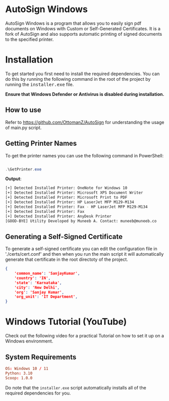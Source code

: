 # AutoSign Windows

AutoSign Windows is a program that allows you to easily sign pdf documents on Windows with Custom or Self-Generated Certificates. It is a fork of 
AutoSign and also supports automatic printing of signed documents to the specified printer.

# Installation

To get started you first need to install the required dependencies. You can do this by running the following command in the root of the project by running the <kbd>installer.exe</kbd> file.

**Ensure that Windows Defender or Antivirus is disabled during installation.**

## How to use

Refer to https://github.com/OttomanZ/AutoSign for understanding the usage of main.py script. 

## Getting Printer Names

To get the printer names you can use the following command in PowerShell:

```powershell

.\GetPrinter.exe

```
**Output**:

```bash
[+] Detected Installed Printer: OneNote for Windows 10
[+] Detected Installed Printer: Microsoft XPS Document Writer
[+] Detected Installed Printer: Microsoft Print to PDF
[+] Detected Installed Printer: HP LaserJet MFP M129-M134
[+] Detected Installed Printer: Fax - HP LaserJet MFP M129-M134
[+] Detected Installed Printer: Fax
[+] Detected Installed Printer: AnyDesk Printer
[GOOD-BYE] Utility Developed by Muneeb A. Contact: muneeb@muneeb.co
```

## Generating a Self-Signed Certificate

To generate a self-signed certificate you can edit the configuration file in './certs/cert.conf' and then when you run the main script it will automatically generate that certificate in the root directoty of the project.

```json
{
    'common_name': 'SanjayKumar',
    'country': 'IN',
    'state': 'Karnataka',
    'city': 'New Delhi',
    'org': 'Sanjay Kumar',
    'org_unit': 'IT Department',
}
```

# Windows Tutorial (YouTube)
Check out the following video for a practical Tutorial on how to set it up on a Windows environment.


## System Requirements

```conf
OS: Windows 10 / 11
Python: 3.10
Scoop: 1.0.0
```

Do note that the `installer.exe` script automatically installs all of the required dependencies for you.